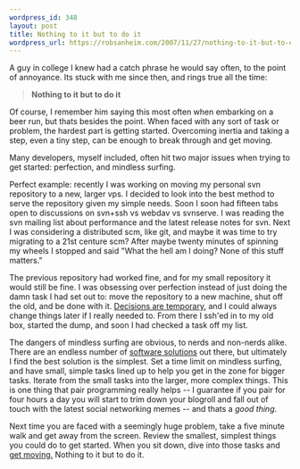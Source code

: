 ```yaml
--- 
wordpress_id: 348
layout: post
title: Nothing to it but to do it
wordpress_url: https://robsanheim.com/2007/11/27/nothing-to-it-but-to-do-it/
---
```

A guy in college I knew had a catch phrase he would say often, to the point of annoyance.  Its stuck with me since then, and rings true all the time: 

<strong>

<blockquote>Nothing to it but to do it</blockquote>

</strong>

Of course, I remember him saying this most often when embarking on a beer run, but thats besides the point.  When faced with any sort of task or problem, the hardest part is getting started.  Overcoming inertia and taking a step, even a tiny step, can be enough to break through and get moving.  

Many developers, myself included, often hit two major issues when trying to get started: perfection, and mindless surfing.

Perfect example: recently I was working on moving my personal svn repository to a new, larger vps.  I decided to look into the best method to serve the repository given my simple needs.  Soon I soon had fifteen tabs open to discussions on svn+ssh vs webdav vs svnserve.  I was reading the svn mailing list about performance and the latest release notes for svn.  Next I was considering a distributed scm, like git, and maybe it was time to try migrating to a 21st centure scm?  After maybe twenty minutes of spinning my wheels I stopped and said "What the hell am I doing?  None of this stuff matters."  

The previous repository had worked fine, and for my small repository it would still be fine.  I was obsessing over perfection instead of just doing the damn task I had set out to: move the repository to a new machine, shut off the old, and be done with it.  <a href="https://gettingreal.37signals.com/ch06_Done.php">Decisions are temporary</a>, and I could always change things later if I really needed to.  From there I ssh'ed in to my old box, started the dump, and soon I had checked a task off my list.

The dangers of mindless surfing are obvious, to nerds and non-nerds alike.  There are an endless number of <a href="https://lifehacker.com/software/distraction/">software solutions</a> out there, but ultimately I find the best solution is the simplest.  Set a time limit on mindless surfing, and have small, simple tasks lined up to help you get in the zone for bigger tasks.  Iterate from the small tasks into the larger, more complex things.  This is one thing that pair programming really helps -- I guarantee if you pair for four hours a day you will start to trim down your blogroll and fall out of touch with the latest social networking memes -- and thats a _good thing_. 

Next time you are faced with a seemingly huge problem, take a five minute walk and get away from the screen.  Review the smallest, simplest things you could do to get started.  When you sit down, dive into those tasks and <a href="https://www.joelonsoftware.com/articles/fog0000000339.html">get moving.</a>  Nothing to it but to do it.
